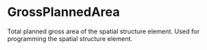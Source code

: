 GrossPlannedArea
================

Total planned gross area of the spatial structure element. Used for programming the spatial structure element.
